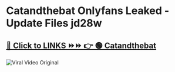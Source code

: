 
 # Catandthebat Onlyfans Leaked - Update Files jd28w

## <h2><a href="https://clipsfans.com/Catandthebat&ref=git">🔗 Click to LINKS ⏩⏩ 👉 🟢 Catandthebat </a></h2>

<a href="https://clipsfans.com/Catandthebat&ref=git" rel="nofollow" data-target="animated-image.originalLink"><img src="https://i.ibb.co.com/xMMVF88/686577567.gif" alt="Viral Video Original" style="max-width: 100%; display: inline-block;" data-target="animated-image.originalImage"></a>

